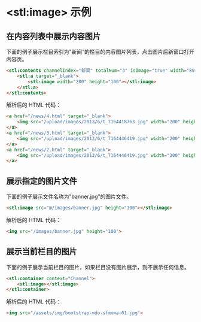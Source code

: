 # &lt;stl:image&gt; 示例

## 在内容列表中展示内容图片

下面的例子展示栏目索引为"新闻"的栏目的内容图片列表，点击图片后新窗口打开内容页。

```html
<stl:contents channelIndex="新闻" totalNum="3" isImage="true" width="80%">
    <stl:a target="_blank">
        <stl:image width="200" height="100"></stl:image>
    </stl:a>
</stl:contents>
```

解析后的 HTML 代码：

```html
<a href="/news/4.html" target="_blank">
    <img src="/upload/images/2013/6/t_7164418763.jpg" width="200" height="100">
</a>
<a href="/news/3.html" target="_blank">
    <img src="/upload/images/2013/6/t_7164446419.jpg" width="200" height="100">
</a>
<a href="/news/2.html" target="_blank">
    <img src="/upload/images/2013/6/t_7164446419.jpg" width="200" height="100">
</a>
```

## 展示指定的图片文件

下面的例子展示文件名称为"banner.jpg"的图片文件。

```html
<stl:image src="@/images/banner.jpg" height="100"></stl:image>
```

解析后的 HTML 代码：

```html
<img src="/images/banner.jpg" height="100">
```

## 展示当前栏目的图片

下面的例子展示当前栏目的图片，如果栏目没有图片展示，则不展示任何信息。

```html
<stl:container context="Channel">
    <stl:image></stl:image>
</stl:container>
```

解析后的 HTML 代码：

```html
<img src="/assets/img/bootstrap-mdo-sfmoma-01.jpg">
```
